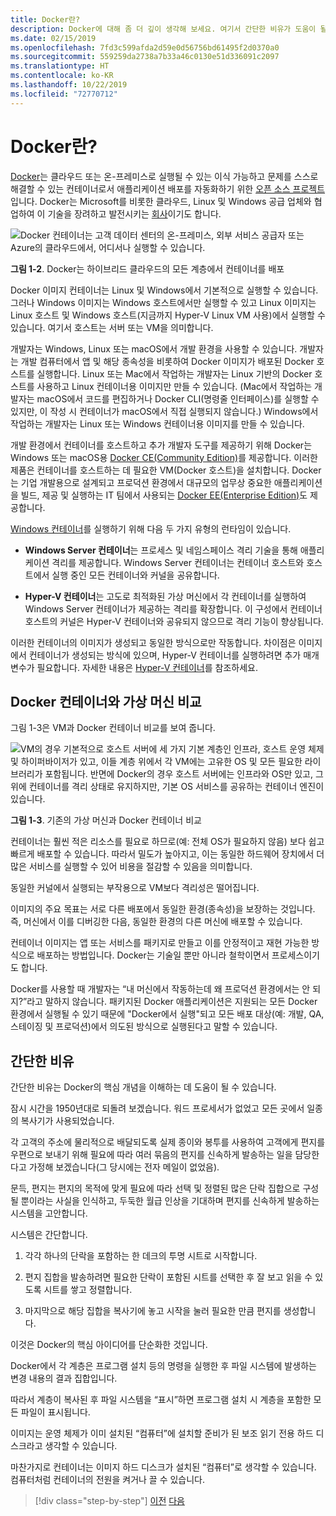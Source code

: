 ```yaml
---
title: Docker란?
description: Docker에 대해 좀 더 깊이 생각해 보세요. 여기서 간단한 비유가 도움이 될 수 있습니다.
ms.date: 02/15/2019
ms.openlocfilehash: 7fd3c599afda2d59e0d56756bd61495f2d0370a0
ms.sourcegitcommit: 559259da2738a7b33a46c0130e51d336091c2097
ms.translationtype: HT
ms.contentlocale: ko-KR
ms.lasthandoff: 10/22/2019
ms.locfileid: "72770712"
---
```

# <a name="what-is-docker"></a>Docker란?

[Docker](https://www.docker.com/)는 클라우드 또는 온-프레미스로 실행될 수 있는 이식 가능하고 문제를 스스로 해결할 수 있는 컨테이너로서 애플리케이션 배포를 자동화하기 위한 [오픈 소스 프로젝트](https://github.com/docker/docker)입니다. Docker는 Microsoft를 비롯한 클라우드, Linux 및 Windows 공급 업체와 협업하여 이 기술을 장려하고 발전시키는 [회사](https://www.docker.com/)이기도 합니다.

![Docker 컨테이너는 고객 데이터 센터의 온-프레미스, 외부 서비스 공급자 또는 Azure의 클라우드에서, 어디서나 실행할 수 있습니다.](./media/image2.png)

**그림 1-2**. Docker는 하이브리드 클라우드의 모든 계층에서 컨테이너를 배포

Docker 이미지 컨테이너는 Linux 및 Windows에서 기본적으로 실행할 수 있습니다. 그러나 Windows 이미지는 Windows 호스트에서만 실행할 수 있고 Linux 이미지는 Linux 호스트 및 Windows 호스트(지금까지 Hyper-V Linux VM 사용)에서 실행할 수 있습니다. 여기서 호스트는 서버 또는 VM을 의미합니다.

개발자는 Windows, Linux 또는 macOS에서 개발 환경을 사용할 수 있습니다. 개발자는 개발 컴퓨터에서 앱 및 해당 종속성을 비롯하여 Docker 이미지가 배포된 Docker 호스트를 실행합니다. Linux 또는 Mac에서 작업하는 개발자는 Linux 기반의 Docker 호스트를 사용하고 Linux 컨테이너용 이미지만 만들 수 있습니다. (Mac에서 작업하는 개발자는 macOS에서 코드를 편집하거나 Docker CLI(명령줄 인터페이스)를 실행할 수 있지만, 이 작성 시 컨테이너가 macOS에서 직접 실행되지 않습니다.) Windows에서 작업하는 개발자는 Linux 또는 Windows 컨테이너용 이미지를 만들 수 있습니다.

개발 환경에서 컨테이너를 호스트하고 추가 개발자 도구를 제공하기 위해 Docker는 Windows 또는 macOS용 [Docker CE(Community Edition)](https://www.docker.com/community-edition)를 제공합니다. 이러한 제품은 컨테이너를 호스트하는 데 필요한 VM(Docker 호스트)을 설치합니다. Docker는 기업 개발용으로 설계되고 프로덕션 환경에서 대규모의 업무상 중요한 애플리케이션을 빌드, 제공 및 실행하는 IT 팀에서 사용되는 [Docker EE(Enterprise Edition)](https://www.docker.com/enterprise-edition)도 제공합니다.

[Windows 컨테이너](/virtualization/windowscontainers/about/)를 실행하기 위해 다음 두 가지 유형의 런타임이 있습니다.

- **Windows Server 컨테이너**는 프로세스 및 네임스페이스 격리 기술을 통해 애플리케이션 격리를 제공합니다. Windows Server 컨테이너는 컨테이너 호스트와 호스트에서 실행 중인 모든 컨테이너와 커널을 공유합니다.

- **Hyper-V 컨테이너**는 고도로 최적화된 가상 머신에서 각 컨테이너를 실행하여 Windows Server 컨테이너가 제공하는 격리를 확장합니다. 이 구성에서 컨테이너 호스트의 커널은 Hyper-V 컨테이너와 공유되지 않으므로 격리 기능이 향상됩니다.

이러한 컨테이너의 이미지가 생성되고 동일한 방식으로만 작동합니다. 차이점은 이미지에서 컨테이너가 생성되는 방식에 있으며, Hyper-V 컨테이너를 실행하려면 추가 매개 변수가 필요합니다. 자세한 내용은 [Hyper-V 컨테이너](https://docs.microsoft.com/virtualization/windowscontainers/manage-containers/hyperv-container)를 참조하세요.

## <a name="comparing-docker-containers-with-virtual-machines"></a>Docker 컨테이너와 가상 머신 비교

그림 1-3은 VM과 Docker 컨테이너 비교를 보여 줍니다.

![VM의 경우 기본적으로 호스트 서버에 세 가지 기본 계층인 인프라, 호스트 운영 체제 및 하이퍼바이저가 있고, 이들 계층 위에서 각 VM에는 고유한 OS 및 모든 필요한 라이브러리가 포함됩니다. 반면에 Docker의 경우 호스트 서버에는 인프라와 OS만 있고, 그 위에 컨테이너를 격리 상태로 유지하지만, 기본 OS 서비스를 공유하는 컨테이너 엔진이 있습니다.](./media/image3.png)

**그림 1-3**. 기존의 가상 머신과 Docker 컨테이너 비교

컨테이너는 훨씬 적은 리소스를 필요로 하므로(예: 전체 OS가 필요하지 않음) 보다 쉽고 빠르게 배포할 수 있습니다. 따라서 밀도가 높아지고, 이는 동일한 하드웨어 장치에서 더 많은 서비스를 실행할 수 있어 비용을 절감할 수 있음을 의미합니다.

동일한 커널에서 실행되는 부작용으로 VM보다 격리성은 떨어집니다.

이미지의 주요 목표는 서로 다른 배포에서 동일한 환경(종속성)을 보장하는 것입니다. 즉, 머신에서 이를 디버깅한 다음, 동일한 환경의 다른 머신에 배포할 수 있습니다.

컨테이너 이미지는 앱 또는 서비스를 패키지로 만들고 이를 안정적이고 재현 가능한 방식으로 배포하는 방법입니다. Docker는 기술일 뿐만 아니라 철학이면서 프로세스이기도 합니다.

Docker를 사용할 때 개발자는 “내 머신에서 작동하는데 왜 프로덕션 환경에서는 안 되지?”라고 말하지 않습니다. 패키지된 Docker 애플리케이션은 지원되는 모든 Docker 환경에서 실행될 수 있기 때문에 "Docker에서 실행"되고 모든 배포 대상(예: 개발, QA, 스테이징 및 프로덕션)에서 의도된 방식으로 실행된다고 말할 수 있습니다.

## <a name="a-simple-analogy"></a>간단한 비유

간단한 비유는 Docker의 핵심 개념을 이해하는 데 도움이 될 수 있습니다.

잠시 시간을 1950년대로 되돌려 보겠습니다. 워드 프로세서가 없었고 모든 곳에서 일종의 복사기가 사용되었습니다.

각 고객의 주소에 물리적으로 배달되도록 실제 종이와 봉투를 사용하여 고객에게 편지를 우편으로 보내기 위해 필요에 따라 여러 묶음의 편지를 신속하게 발송하는 일을 담당한다고 가정해 보겠습니다(그 당시에는 전자 메일이 없었음).

문득, 편지는 편지의 목적에 맞게 필요에 따라 선택 및 정렬된 많은 단락 집합으로 구성될 뿐이라는 사실을 인식하고, 두둑한 월급 인상을 기대하며 편지를 신속하게 발송하는 시스템을 고안합니다.

시스템은 간단합니다.

1. 각각 하나의 단락을 포함하는 한 데크의 투명 시트로 시작합니다.

2. 편지 집합을 발송하려면 필요한 단락이 포함된 시트를 선택한 후 잘 보고 읽을 수 있도록 시트를 쌓고 정렬합니다.

3. 마지막으로 해당 집합을 복사기에 놓고 시작을 눌러 필요한 만큼 편지를 생성합니다.

이것은 Docker의 핵심 아이디어를 단순화한 것입니다.

Docker에서 각 계층은 프로그램 설치 등의 명령을 실행한 후 파일 시스템에 발생하는 변경 내용의 결과 집합입니다.

따라서 계층이 복사된 후 파일 시스템을 “표시”하면 프로그램 설치 시 계층을 포함한 모든 파일이 표시됩니다.

이미지는 운영 체제가 이미 설치된 “컴퓨터”에 설치할 준비가 된 보조 읽기 전용 하드 디스크라고 생각할 수 있습니다.

마찬가지로 컨테이너는 이미지 하드 디스크가 설치된 “컴퓨터”로 생각할 수 있습니다. 컴퓨터처럼 컨테이너의 전원을 켜거나 끌 수 있습니다.

>[!div class="step-by-step"]
>[이전](index.md)
>[다음](docker-terminology.md)
